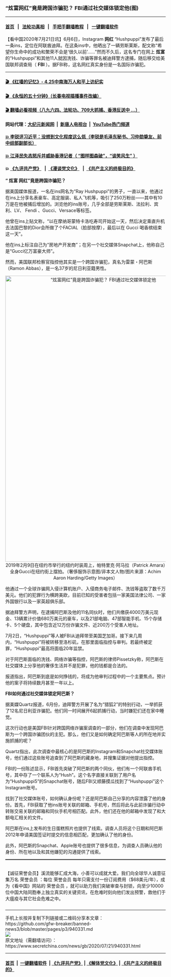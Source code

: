 ### “炫富网红”竟是跨国诈骗犯？ FBI通过社交媒体锁定他(图)
------------------------

#### [首页](https://github.com/gfw-breaker/banned-news3/blob/master/README.md) &nbsp;&nbsp;|&nbsp;&nbsp; [法轮功真相](https://github.com/begood0513/basic/blob/master/README.md)  &nbsp;&nbsp;|&nbsp;&nbsp; [手把手翻墙教程](https://github.com/gfw-breaker/guides/wiki)  &nbsp;&nbsp;|&nbsp;&nbsp; [一键翻墙软件](https://github.com/gfw-breaker/nogfw/blob/master/README.md)  



<div class="article_right" style="fone-color:#000">
 <p>
  【看中国2020年7月21日讯】6月6日，Instagram
  <strong>
   网红
  </strong>
  “Hushpuppi”发布了最后一条ins，定位在阿联酋迪拜。在这条ins中，他晒出了一辆劳斯莱斯，配文称“希望你生命中的成功和繁荣不会是‘很久以前’……”然而不久后，这名专门在网上
  <strong>
   炫富
  </strong>
  的“Hushpuppi”和其他11人就因洗钱、诈骗等罪名被迪拜警方逮捕，随后移交给美国联邦调查局（
  <strong>
   <span href="https://www.secretchina.com/news/gb/tag/FBI" target="_blank">
    FBI
   </span>
  </strong>
  ）。据FBI称，这名网红真实身份是一名国际诈骗犯。
  <span id="hideid" name="hideid" style="color:red;display:none;">
   <span href="https://www.secretchina.com">
   </span>
  </span>
 </p>
 <div id="txt-mid1-t21-2017">
  

---

#### [ 🎬  《红墙的记忆》- 4.25中南海万人和平上访纪实](http://141.164.39.94:10000/videos/legend/425.html)

#### [ 🎬  《永恒的五十分钟》（长春电视插播事件改编） ](http://141.164.39.94:10000/videos/news/ComingForYou-2.html)

#### [ 🎬  翻墙必看视频（八九六四、法轮功、709大抓捕、香港反送中 ...）](https://github.com/gfw-breaker/links/blob/master/banned.md)

#### 网站代理：[大纪元新闻网](http://167.172.10.89:10080/gb/) &nbsp;|&nbsp; [新唐人电视台](http://167.172.10.89:8808/gb/) &nbsp;|&nbsp; [YouTube热门频道](http://158.247.203.241/youtube.html)

#### [ 💥 李锐评习近平：没想到文化程度这么低（李锐是毛泽东秘书、习仲勋挚友、前中组部副部长）](http://141.164.39.94:10000/videos/res/Communist/lirui-xi.html)

#### [ 💥 江泽民失态怒斥并威胁香港记者（ “图样图森破”，“谈笑风生” ）](http://141.164.39.94:10000/videos/res/realjzm/naive.html)

####  💥 [《九评共产党》](http://141.164.39.94:10000/videos/res/jiuping/) &nbsp; |&nbsp; [《漫谈党文化》](http://141.164.39.94:10000/videos/res/mtdwh/) &nbsp; |&nbsp; [《共产主义的终极目的》](http://141.164.39.94:10000/videos/res/zjmd/)  


  </div>
 </div>
 <p>
  <strong>
   “
   <span href="https://www.secretchina.com/news/gb/tag/炫富" target="_blank">
    炫富
   </span>
   网红”竟是跨国诈骗犯？
  </strong>
  <span id="hideid" name="hideid" style="color:red;display:none;">
   <span href="https://www.secretchina.com">
   </span>
  </span>
 </p>
 <p>
  据美国媒体报道，一名在ins网名为“Ray Hushpuppi”的男子，一直以来，他通过在ins上分享名表豪车、高定服装、私人飞机等，吸引了250万粉丝——其中有10万是在他被捕后增加的。浏览他的ins账号，几乎全部是劳斯莱斯、法拉利、宾利、LV、
  <span href="https://en.wikipedia.org/wiki/Fendi" target="_blank">
   Fendi
  </span>
  、Gucci、Versace等标签。
 </p>
 <p>
  他曾在ins上贴文称，“以在摩纳哥蒙特卡洛吃寿司开始这一天，然后决定乘直升机去法国巴黎的Dior会所做了个FACIAL（脸部按摩），最后以在
  <span href="https://en.wikipedia.org/wiki/Gucci" target="_blank">
   Gucci
  </span>
  喝香槟结束这一天”。
 </p>
 <p>
  他在ins上标注自己为“房地产开发商”；在另一个社交媒体Snapchat上，他称自己是“Gucci亿万富豪大师”。
 </p>
 <p>
  然而，美国联邦检察官指控他其实是一个跨国诈骗犯，真名为雷蒙・阿巴斯（Ramon Abbas），是一名37岁的尼日利亚籍男性。
 </p>
 <p style="text-align: center;">
  <img alt="“炫富网红”竟是跨国诈骗犯？ FBI通过社交媒体锁定他" src="https://img3.secretchina.com/pic/2020/7-21/p2736891a165488269-ss.jpg" style="height:900px; width:600px"/>
  <br>
   2019年2月9日在纽约市举行的纽约时装周上，帕特里克·阿马拉（Patrick Amara）全身Gucci在纽约街上摆拍。（奢侈服饰示意图/非本文人物/图片来源：Achim Aaron Harding/Getty Images）
  </br>
 </p>
 <center>
  <div style="max-width: 632px;height:180px; display: none; text-align: center; margin: 0 auto; overflow: hidden;overflow-x: hidden;">
   <div id="taboola-midarticle-thumbnails" style="max-width: 632px;height:180px;overflow: hidden;overflow-x: hidden;">
   </div>
  </div>
  <div>
   <center>
    <div id="div-gpt-ad-1589559869784-0">
    </div>
   </center>
  </div>
 </center>
 <p>
  他通过一个全球诈骗网入侵计算机账户、入侵商务电子邮件、洗钱等盗取了数千万美元。他们的犯罪行为横跨美欧，目前已知的受害者包括一家美国法律公司、一家外国银行以及一家英超俱乐部。
 </p>
 <center>
  <div style="max-width: 632px;height:180px; display: none; text-align: center; margin: 0 auto; overflow: hidden;overflow-x: hidden;">
   <div id="taboola-midarticle-thumbnails" style="max-width: 632px;height:180px;overflow: hidden;overflow-x: hidden;">
   </div>
  </div>
  <div>
   <center>
    <div id="div-gpt-ad-1589559869784-0">
    </div>
   </center>
  </div>
 </center>
 <p>
  据迪拜警方声明，在逮捕阿巴斯及他的11名同伙时，他们共缴获4000万美元现金、13辆累计价值680万美元的豪车，以及21部电脑、47部智能手机、15个存储卡、5个硬盘，其中包含近12万份诈骗文件、近200万个受害人地址。
 </p>
 <center>
  <div style="max-width: 632px;height:180px; display: none; text-align: center; margin: 0 auto; overflow: hidden;overflow-x: hidden;">
   <div id="taboola-midarticle-thumbnails" style="max-width: 632px;height:180px;overflow: hidden;overflow-x: hidden;">
   </div>
  </div>
  <div>
   <center>
    <div id="div-gpt-ad-1589559869784-0">
    </div>
   </center>
  </div>
 </center>
 <p>
  7月2日，“Hushpuppi”等人被FBI从迪拜带至美国芝加哥。接下来几周内，“Hushpuppi”将被转移至洛杉矶，在那里面临指控与审判。若最终被定罪，“Hushpuppi”最高将面临20年监禁。
 </p>
 <center>
  <div style="max-width: 632px;height:180px; display: none; text-align: center; margin: 0 auto; overflow: hidden;overflow-x: hidden;">
   <div id="taboola-midarticle-thumbnails" style="max-width: 632px;height:180px;overflow: hidden;overflow-x: hidden;">
   </div>
  </div>
  <div>
   <center>
    <div id="div-gpt-ad-1589559869784-0">
    </div>
   </center>
  </div>
 </center>
 <p>
  对于阿巴斯面临的洗钱、网络诈骗等指控，阿巴斯的律师Pissetzky称，阿巴斯在社交媒体上分享他的奢侈生活并不是犯罪，他的钱都是合法的。
 </p>
 <center>
  <div style="max-width: 632px;height:180px; display: none; text-align: center; margin: 0 auto; overflow: hidden;overflow-x: hidden;">
   <div id="taboola-midarticle-thumbnails" style="max-width: 632px;height:180px;overflow: hidden;overflow-x: hidden;">
   </div>
  </div>
  <div>
   <center>
    <div id="div-gpt-ad-1589559869784-0">
    </div>
   </center>
  </div>
 </center>
 <p>
  报道指出，阿巴斯到底是如何挣钱的，将成为他审判过程中的一个主要焦点。预计他的案子将持续数月甚至一年以上。
 </p>
 <center>
  <div style="max-width: 632px;height:180px; display: none; text-align: center; margin: 0 auto; overflow: hidden;overflow-x: hidden;">
   <div id="taboola-midarticle-thumbnails" style="max-width: 632px;height:180px;overflow: hidden;overflow-x: hidden;">
   </div>
  </div>
  <div>
   <center>
    <div id="div-gpt-ad-1589559869784-0">
    </div>
   </center>
  </div>
 </center>
 <p>
  <strong>
   FBI如何通过社交媒体锁定阿巴斯？
  </strong>
 </p>
 <center>
  <div style="max-width: 632px;height:180px; display: none; text-align: center; margin: 0 auto; overflow: hidden;overflow-x: hidden;">
   <div id="taboola-midarticle-thumbnails" style="max-width: 632px;height:180px;overflow: hidden;overflow-x: hidden;">
   </div>
  </div>
  <div>
   <center>
    <div id="div-gpt-ad-1589559869784-0">
    </div>
   </center>
  </div>
 </center>
 <p>
  据美媒Quartz报道，6月份，迪拜警方开展了名为“猎狐2”的特别行动，一举抓获了12名尼日利亚诈骗犯。他们同一时间展开6起抓捕行动，当时嫌犯们还在家中睡觉。
 </p>
 <center>
  <div style="max-width: 632px;height:180px; display: none; text-align: center; margin: 0 auto; overflow: hidden;overflow-x: hidden;">
   <div id="taboola-midarticle-thumbnails" style="max-width: 632px;height:180px;overflow: hidden;overflow-x: hidden;">
   </div>
  </div>
  <div>
   <center>
    <div id="div-gpt-ad-1589559869784-0">
    </div>
   </center>
  </div>
 </center>
 <p>
  这次行动也是美国FBI针对跨国网络诈骗案调查的一部分，他们在调查中发现阿巴斯为一个跨国诈骗团伙的主犯。那么，他们又是如何确定阿巴斯等人的所在地并实施抓捕的呢？
 </p>
 <center>
  <div style="max-width: 632px;height:180px; display: none; text-align: center; margin: 0 auto; overflow: hidden;overflow-x: hidden;">
   <div id="taboola-midarticle-thumbnails" style="max-width: 632px;height:180px;overflow: hidden;overflow-x: hidden;">
   </div>
  </div>
  <div>
   <center>
    <div id="div-gpt-ad-1589559869784-0">
    </div>
   </center>
  </div>
 </center>
 <center>
  <ins class="adsbygoogle" data-ad-client="ca-pub-1276641434651360" data-ad-format="fluid" data-ad-layout="in-article" data-ad-slot="3646767294" style="display:block; text-align:center;">
  </ins>
 </center>
 <p>
  Quartz指出，此次调查中最核心的是阿巴斯的Instagram和Snapchat社交媒体账号，他们通过这些账号追查到了阿巴斯的藏身地，并搜集证据对他提出指控。
 </p>
 <center>
  <div style="max-width: 632px;height:180px; display: none; text-align: center; margin: 0 auto; overflow: hidden;overflow-x: hidden;">
   <div id="taboola-midarticle-thumbnails" style="max-width: 632px;height:180px;overflow: hidden;overflow-x: hidden;">
   </div>
  </div>
  <div>
   <center>
    <div id="div-gpt-ad-1589559869784-0">
    </div>
   </center>
  </div>
 </center>
 <p>
  FBI的一份陈述显示，FBI首先突破了阿巴斯的两个同伙，他们有一个阿联酋手机号，其中存了一个联系人为“Hush”。这个名字直接关联到了用户名为“Hushpuppi5”的Snapchat账号，随后FBI又顺藤摸瓜找到了“Hushpuppi”这个Instagram账号。
 </p>
 <center>
  <div style="max-width: 632px;height:180px; display: none; text-align: center; margin: 0 auto; overflow: hidden;overflow-x: hidden;">
   <div id="taboola-midarticle-thumbnails" style="max-width: 632px;height:180px;overflow: hidden;overflow-x: hidden;">
   </div>
  </div>
  <div>
   <center>
    <div id="div-gpt-ad-1589559869784-0">
    </div>
   </center>
  </div>
 </center>
 <p>
  找到了社交媒体账号，如何确认身份呢？还是阿巴斯自己分享的内容泄露了他的身份。首先，FBI获取了他ins账号关联的邮箱、手机号，然后将此与此前诈骗行动中转账交易关联的邮箱和同伙手机号相匹配。此外，他们还在他的邮箱中发现了和大额电汇相关的文件。
 </p>
 <center>
  <div style="max-width: 632px;height:180px; display: none; text-align: center; margin: 0 auto; overflow: hidden;overflow-x: hidden;">
   <div id="taboola-midarticle-thumbnails" style="max-width: 632px;height:180px;overflow: hidden;overflow-x: hidden;">
   </div>
  </div>
  <div>
   <center>
    <div id="div-gpt-ad-1589559869784-0">
    </div>
   </center>
  </div>
 </center>
 <p>
  阿巴斯在ins上发布的生日蛋糕照片也提供了线索。调查人员将这个日期和阿巴斯2012年申请美国签证时提交的信息相匹配，更加确认了他的身份。
 </p>
 <center>
  <div style="max-width: 632px;height:180px; display: none; text-align: center; margin: 0 auto; overflow: hidden;overflow-x: hidden;">
   <div id="taboola-midarticle-thumbnails" style="max-width: 632px;height:180px;overflow: hidden;overflow-x: hidden;">
   </div>
  </div>
  <div>
   <center>
    <div id="div-gpt-ad-1589559869784-0">
    </div>
   </center>
  </div>
 </center>
 <p>
  此外，阿巴斯的Snapchat、Apple账号也提供了很多信息，为调查人员确认他的身份、所在地以及和其他嫌犯的沟通提供了线索。
 </p>
 <center>
  <div style="max-width: 632px;height:180px; display: none; text-align: center; margin: 0 auto; overflow: hidden;overflow-x: hidden;">
   <div id="taboola-midarticle-thumbnails" style="max-width: 632px;height:180px;overflow: hidden;overflow-x: hidden;">
   </div>
  </div>
  <div>
   <center>
    <div id="div-gpt-ad-1589559869784-0">
    </div>
   </center>
  </div>
 </center>
 <p style=" margin-bottom: 8px; ">
  <hr style="border-top: 1px dashed  ;" width="100%"/>
  <br/>
  【诚征荣誉会员】溪流能够汇成大海，小善可以成就大爱。我们向全球华人诚意征集万名
  <span href="/kzgd/subscribe.html" target="_blank">
   荣誉会员
  </span>
  ：每位
  <span href="/kzgd/subscribe.html" target="_blank">
   荣誉会员
  </span>
  每年只需支付一份订阅费用（$68美元/年），成为《看中国》网站的
  <span href="/kzgd/subscribe.html" target="_blank">
   荣誉会员
  </span>
  ，就可以助力我们突破审查与封锁，向至少10000位中国大陆同胞奉上独立真实的关键资讯，在危难时刻向他们发出预警，救他们于大瘟疫与其它社会危难之中。
  <center>
   <div style="max-width: 632px;height:180px; display: none; text-align: center; margin: 0 auto; overflow: hidden;overflow-x: hidden;">
    <div id="taboola-midarticle-thumbnails" style="max-width: 632px;height:180px;overflow: hidden;overflow-x: hidden;">
    </div>
   </div>
   <div>
    <center>
     <div id="div-gpt-ad-1589559869784-0">
     </div>
    </center>
   </div>
  </center>
  <center>
   <div>
    <div id="txt-mid2-t22-2017" style="display: block;  max-height: 351px;  overflow: hidden;">
     <div id="SC-21xx">
     </div>
     <ins class="adsbygoogle" data-ad-client="ca-pub-1276641434651360" data-ad-format="auto" data-ad-slot="4301710469" data-full-width-responsive="true" style="display:block">
     </ins>
    </div>
   </div>
  </center>
  <div style="padding-top:12px;">
  </div>
 </p>
</div>

<hr/>
手机上长按并复制下列链接或二维码分享本文章：<br/>
https://github.com/gfw-breaker/banned-news3/blob/master/pages/p3/940331.md <br/>
<a href='https://github.com/gfw-breaker/banned-news3/blob/master/pages/p3/940331.md'><img src='https://github.com/gfw-breaker/banned-news3/blob/master/pages/p3/940331.md.png'/></a> <br/>
原文地址（需翻墙访问）：https://www.secretchina.com/news/gb/2020/07/21/940331.html


------------------------
#### [首页](https://github.com/gfw-breaker/banned-news3/blob/master/README.md) &nbsp;|&nbsp; [一键翻墙软件](https://github.com/gfw-breaker/nogfw/blob/master/README.md) &nbsp;| [《九评共产党》](https://github.com/gfw-breaker/9ping.md/blob/master/README.md#九评之一评共产党是什么) | [《解体党文化》](https://github.com/gfw-breaker/jtdwh.md/blob/master/README.md) | [《共产主义的终极目的》](https://github.com/gfw-breaker/gczydzjmd.md/blob/master/README.md)


<img src='http://gfw-breaker.win/banned-news3/pages/p3/940331.md' width='0px' height='0px'/>